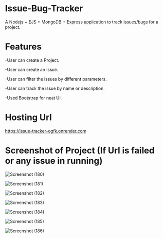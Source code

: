 # Issue-Bug-Tracker

A Nodejs + EJS + MongoDB + Express application to track issues/bugs for a project.


# Features

-User can create a Project.

-User can create an issue.

-User can filter the issues by different parameters.

-User can track the issue by name or description.

-Used Bootstrap for neat UI.

# Hosting Url
https://issue-tracker-ogfk.onrender.com

# Screenshot of Project (If Url is failed or any issue in running)

![Screenshot (180)](https://user-images.githubusercontent.com/130235683/235933748-4ff4aa93-ff65-4f1e-a6f3-c419e5cdff08.png)


![Screenshot (181)](https://user-images.githubusercontent.com/130235683/235933884-66fd838e-4f30-4e3f-a626-2695e745fc25.png)


![Screenshot (182)](https://user-images.githubusercontent.com/130235683/235934077-5a9d450a-a731-4864-847d-245c9cc7d920.png)


![Screenshot (183)](https://user-images.githubusercontent.com/130235683/235934205-e1194541-2b62-46f5-9e42-e8493e5439aa.png)


![Screenshot (184)](https://user-images.githubusercontent.com/130235683/235934296-0dae8974-05b1-4d62-9820-9583517ae5f6.png)


![Screenshot (185)](https://user-images.githubusercontent.com/130235683/235934418-fdd5355d-c5b8-4c40-8346-050a2ae816a4.png)


![Screenshot (186)](https://user-images.githubusercontent.com/130235683/235934494-0285d3c7-e95a-4701-8e1e-19c1416fdfe9.png)
